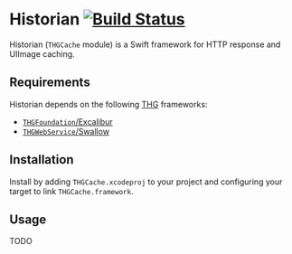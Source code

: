 # Historian [![Build Status](https://travis-ci.org/TheHolyGrail/Historian.svg)](https://travis-ci.org/TheHolyGrail/Historian)

Historian (`THGCache` module) is a Swift framework for HTTP response and UIImage caching.

## Requirements

Historian depends on the following [THG](https://github.com/TheHolyGrail/) frameworks:

- [`THGFoundation`/Excalibur](https://github.com/TheHolyGrail/Excalibur)
- [`THGWebService`/Swallow](https://github.com/TheHolyGrail/Swallow)

## Installation

Install by adding `THGCache.xcodeproj` to your project and configuring your target to link `THGCache.framework`.

## Usage

TODO
